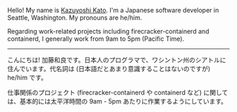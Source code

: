 
Hello! My name is [Kazuyoshi Kato](https://8-p.info/me/). I'm a Japanese software developer in Seattle, Washington. My pronouns are he/him.

Regarding work-related projects including firecracker-containerd and containerd, I generally work from 9am to 5pm (Pacific Time).

----

こんにちは! 加藤和良です。日本人のプログラマで、ワシントン州のシアトルに住んでいます。代名詞は (日本語だとあまり意識することはないのですが) he/him です。

仕事関係のプロジェクト (firecracker-containerd や containerd など) に関しては、基本的には太平洋時間の 9am - 5pm あたりに作業するようにしています。
